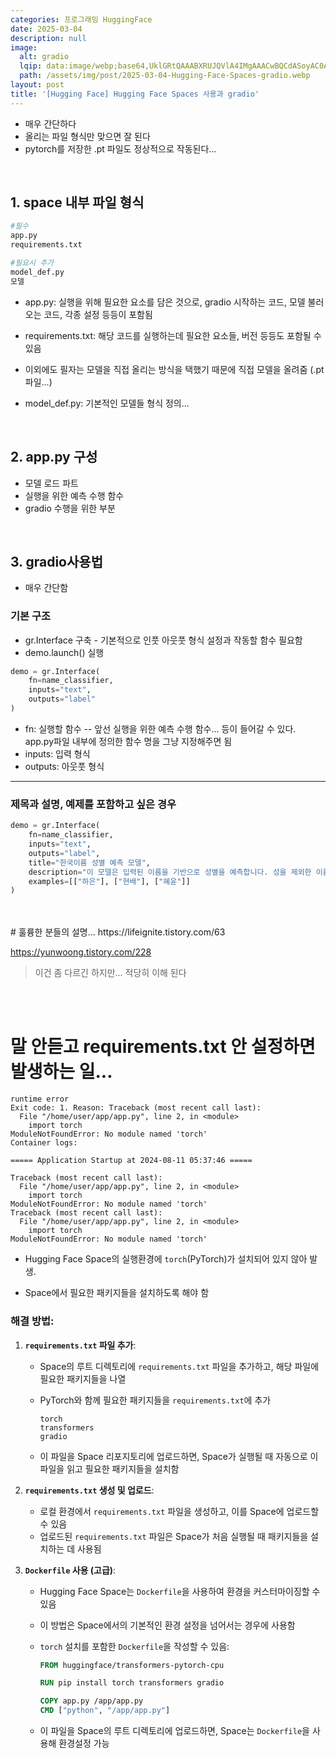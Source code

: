 ```yaml
---
categories: 프로그래밍 HuggingFace
date: 2025-03-04
description: null
image:
  alt: gradio
  lqip: data:image/webp;base64,UklGRtQAAABXRUJQVlA4IMgAAACwBQCdASoyAC0APtFmqlEoJSOioqoxABoJaWnGNToRtgdoAALp6XZqb50/f820scGn00Z7QgAA/vE0pUaiULIXVc+d/LLNkSxz9s4X/k5tyeVaQ1aETnB1hIClyury5/QEVS6Q44pmvHU3mKvyFvFSbH5WkYyV0dyTCAdJ0sqtRhZvP7z5Z9nayTZArmQzKv7tM9cNdL3ZsbsKiOtRYzZF/gCVTDANj7ivYwn/RfRckCJlyRYL87baPfGMoFEM0evSXDbX0AAAAA==
  path: /assets/img/post/2025-03-04-Hugging-Face-Spaces-gradio.webp
layout: post
title: '[Hugging Face] Hugging Face Spaces 사용과 gradio'
---
```

- 매우 간단하다 
- 올리는 파일 형식만 맞으면 잘 된다 
- pytorch를 저장한 .pt 파일도 정상적으로 작동된다... 

<br>

## 1. space 내부 파일 형식 
```python 
#필수 
app.py
requirements.txt

#필요시 추가
model_def.py
모델
```

- app.py: 실행을 위해 필요한 요소를 담은 것으로, gradio 시작하는 코드, 모델 불러오는 코드, 각종 설정 등등이 포함됨 
- requirements.txt: 해당 코드를 실행하는데 필요한 요소들, 버전 등등도 포함될 수 있음 

- 이외에도 필자는 모델을 직접 올리는 방식을 택했기 때문에 직접 모델을 올려줌 (.pt 파일...)
- model_def.py: 기본적인 모델들 형식 정의... 


<br>

## 2. app.py 구성 
- 모델 로드 파트 
- 실행을 위한 예측 수행 함수 
- gradio 수행을 위한 부분 


<br>

## 3. gradio사용법 
- 매우 간단함 
### 기본 구조 
- gr.Interface 구축 - 기본적으로 인풋 아웃풋 형식 설정과 작동할 함수 필요함 
- demo.launch() 실행 

```python
demo = gr.Interface(
    fn=name_classifier, 
    inputs="text", 
    outputs="label"
)
```
- fn: 실행할 함수 -- 앞선 실행을 위한 예측 수행 함수... 등이 들어갈 수 있다. app.py파일 내부에 정의한 함수 명을 그냥 지정해주면 됨  
- inputs: 입력 형식 
- outputs: 아웃풋 형식 
---

### 제목과 설명, 예제를 포함하고 싶은 경우 
```python 
demo = gr.Interface(
    fn=name_classifier, 
    inputs="text", 
    outputs="label",
    title="한국이름 성별 예측 모델",  
    description="이 모델은 입력된 이름을 기반으로 성별을 예측합니다. 성을 제외한 이름을 입력하고 예측된 성별과 그 확률을 확인하세요.",  
    examples=[["하은"], ["현배"], ["혜윤"]] 
)

```
<br>
<br>
# 훌륭한 분들의 설명... 
https://lifeignite.tistory.com/63

https://yunwoong.tistory.com/228
> 이건 좀 다르긴 하지만... 적당히 이해 된다 


<br><br>
# 말 안듣고 requirements.txt 안 설정하면 발생하는 일... 
```
runtime error
Exit code: 1. Reason: Traceback (most recent call last):
  File "/home/user/app/app.py", line 2, in <module>
    import torch
ModuleNotFoundError: No module named 'torch'
Container logs:

===== Application Startup at 2024-08-11 05:37:46 =====

Traceback (most recent call last):
  File "/home/user/app/app.py", line 2, in <module>
    import torch
ModuleNotFoundError: No module named 'torch'
Traceback (most recent call last):
  File "/home/user/app/app.py", line 2, in <module>
    import torch
ModuleNotFoundError: No module named 'torch'
```

- Hugging Face Space의 실행환경에 `torch`(PyTorch)가 설치되어 있지 않아 발생.

- Space에서 필요한 패키지들을 설치하도록 해야 함 


### 해결 방법:

1. **`requirements.txt` 파일 추가**:
   - Space의 루트 디렉토리에 `requirements.txt` 파일을 추가하고, 해당 파일에 필요한 패키지들을 나열
   - PyTorch와 함께 필요한 패키지들을 `requirements.txt`에 추가

     ```text
     torch
     transformers
     gradio
     ```

   - 이 파일을 Space 리포지토리에 업로드하면, Space가 실행될 때 자동으로 이 파일을 읽고 필요한 패키지들을 설치함

2. **`requirements.txt` 생성 및 업로드**:
   - 로컬 환경에서 `requirements.txt` 파일을 생성하고, 이를 Space에 업로드할 수 있음 
   - 업로드된 `requirements.txt` 파일은 Space가 처음 실행될 때 패키지들을 설치하는 데 사용됨 

3. **`Dockerfile` 사용 (고급)**:
   - Hugging Face Space는 `Dockerfile`을 사용하여 환경을 커스터마이징할 수 있음 
   - 이 방법은 Space에서의 기본적인 환경 설정을 넘어서는 경우에 사용함
   - `torch` 설치를 포함한 `Dockerfile`을 작성할 수 있음:

     ```Dockerfile
     FROM huggingface/transformers-pytorch-cpu

     RUN pip install torch transformers gradio

     COPY app.py /app/app.py
     CMD ["python", "/app/app.py"]
     ```

   - 이 파일을 Space의 루트 디렉토리에 업로드하면, Space는 `Dockerfile`을 사용해 환경설정 가능